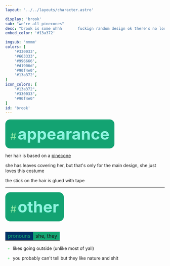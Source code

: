 ```yaml
---
layout: '../../layouts/character.astro'

display: 'brook'
sub: "we're all pinecones"
desc: "brook is some uhhh       fuckign random design ok there's no lore or shit (for now), i only know they're of legal age"
embed_color: '#13a372'

imgsub: 'mmmm'
colors: [
    '#330033',
    '#663333',
    '#996666',
    '#d1906d',
    '#90f4e0',
    '#13a372',
]
icon_colors: [
    "#13a372",
    "#330033",
    "#90f4e0"
]
id: 'brook'
---
```

<style>
    :root {
        --header-color: #003;
        --header-logo-color-1: #90f4e0;
        --header-logo-color-2: #13a372;

        --col-bright: #90f4e0;
        --col-light: #9ea;
        --col-main: #13a372;
        --col-dim: #066;
        --col-dark: #036;

        --col-bg: #036;
        --col-char-bg: #13a372;

        --col-link: #13a372;
        --col-link-hover: #9ea
    }

    td {
        background-color: var(--col-main);
    }

    li::marker {
        color: var(--col-light);  
    }

    td.name {
        background-color: var(--col-dark);
        color: var(--col-main);
        box-shadow: unset;
        align-content: start;
    }

    .white {
        color: var(--col-bright);
        background-color: var(--col-dark);
        padding: 3px;
        border-radius: 5px;
    }

    .black {
        color: var(--col-dark);
        background-color: var(--col-bright);
        padding: 3px;
        border-radius: 5px;
    }
</style>

<section id="appearance" style="text-align: left">

<div style="background-color: var(--col-main); padding: 16px; border-radius: 15px; width: fit-content;">
<a style="text-decoration: none;" href="#appearance">
<span style="font-size: 30px; color: var(--col-light)">#</span>
<span style="font-weight: bolder; font-size: 50px; margin: 0; margin-top: 30px; color: var(--col-bright)">
appearance
</span>
</a>
</div>

her hair is based on a <a href="https://en.wikipedia.org/wiki/Conifer_cone" target="_blank">pinecone</a>

she has leaves covering her, but that's only for the main design, she just loves this costume

the stick on the hair is glued with tape

<hr/>
<section id="other" style="text-align: left">

<div style="background-color: var(--col-main); padding: 16px; border-radius: 15px; width: fit-content;">
<a style="text-decoration: none;" href="#other">
<span style="font-size: 30px; color: var(--col-light)">#</span>
<span style="font-weight: bolder; font-size: 50px; margin: 0; margin-top: 30px; color: var(--col-bright)">
other
</span>
</a>
</div>

<br/>
<table>

<tr>
    <td class="name">pronouns</td>
    <td>she, they</td>
</tr>

</table>

- likes going outside (unlike most of yall)

- you probably can't tell but they like nature and shit

</section>
